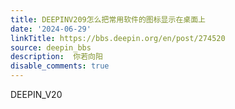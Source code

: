 ```yaml
---
title: DEEPINV209怎么把常用软件的图标显示在桌面上
date: '2024-06-29'
linkTitle: https://bbs.deepin.org/en/post/274520
source: deepin_bbs
description:  你若向阳 
disable_comments: true
---
```

DEEPIN_V20
